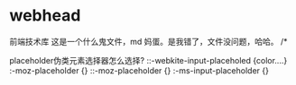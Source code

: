 # webhead
前端技术库
这是一个什么鬼文件，md 妈蛋。是我错了，文件没问题，哈哈。
/*



placeholder伪类元素选择器怎么选择? 
::-webkite-input-placeholed {color....}
:-moz-placeholder {}
::-moz-placeholder {}
:-ms-input-placeholder {}
